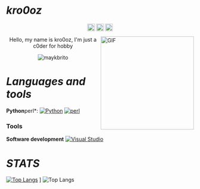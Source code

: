 #                                                                    *kro0oz*

<p align="center">
<a href="https://twitter.com/1337kro" target="blank"><img align="center" src="https://cdn.jsdelivr.net/npm/simple-icons@3.0.1/icons/twitter.svg" alt="Slow" height="20" width="20" /></a>
<a href="https://t.me/wisbvb" target="blank"><img align="center" src="https://cdn.jsdelivr.net/npm/simple-icons@3.0.1/icons/telegram.svg" alt="Slow" height="20" width="20" /></a>
<a href="https://www.youtube.com/channel/UCAkEEbGfdDhyBmkOwm4Lh4w" target="blank"><img align="center" src="https://cdn.jsdelivr.net/npm/simple-icons@3.0.1/icons/youtube.svg" alt="Slow" height="20" width="20" /></a>
</p>

<img align="right" alt="GIF" height="250" width="250"  src="https://www.pikpng.com/pngl/b/198-1987903_computer-overlays-vaporwave-aesthetic-tabs-aesthetic-computer-window.png" />

<p align="center">Hello, my name is kro0oz, I'm just a c0der for hobby</p>
<p align="center"> <img src="https://komarev.com/ghpvc/?username=extimative" alt="maykbrito" /> </p>


#                                                                    *Languages and tools*

**Python**perl*:
[![Python](https://img.shields.io/badge/-Python-black?style=flat&logo=python&link=https://github.com/Beutrano/Python)](https://github.com/https://github.com/extimative/Python)
[![perl](https://img.shields.io/badge/perl--black?style=flat&logo=perl&link=https://github.com/Beutrano/perl)](https://github.com/https://github.com/extimative/perl)


### Tools


**Software development**
[![Visual Studio](https://img.shields.io/badge/-007ACC?style=flat&logo=Visual-Studio-Code&logoColor=white&link=https://github.com/extimative "Visual Studio")](https://github.com/Cmmdx0)


#                                                                    *STATS*


[![Top Langs](https://github-readme-stats.vercel.app/api/top-langs/?username=extimative&show_icons=true&theme=dark)](https://github.com/extimative/github-readme-stats) ] ![Top Langs](https://github-readme-stats.vercel.app/api?username=kro0oz&show_icons=true&theme=dark)
